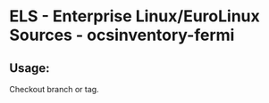 # ELS - Enterprise Linux/EuroLinux Sources - ocsinventory-fermi
 
## Usage:
  Checkout branch or tag.
